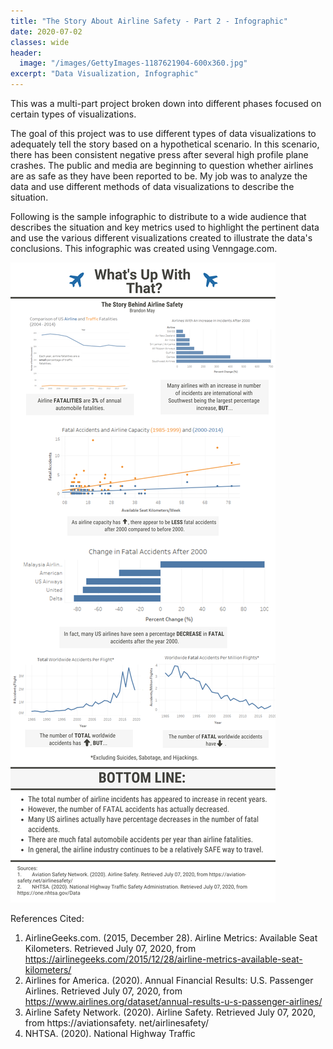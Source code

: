 ```yaml
---
title: "The Story About Airline Safety - Part 2 - Infographic"
date: 2020-07-02
classes: wide
header:
  image: "/images/GettyImages-1187621904-600x360.jpg"
excerpt: "Data Visualization, Infographic"
---
```

This was a multi-part project broken down into different phases focused on certain types of visualizations.

The goal of this project was to use different types of data visualizations to adequately tell the story based on a hypothetical scenario.  In this scenario, there has been consistent negative press after several high profile plane crashes.  The public and media are beginning to question whether airlines are as safe as they have been reported to be.  My job was to analyze the data and use different methods of data visualizations to describe the situation.

Following is the sample infographic to distribute to a wide audience that describes the situation and key metrics used to highlight the pertinent data and use the various different visualizations created to illustrate the data's conclusions.  This infographic was created using Venngage.com.

![png](/images/dataviz/Infographic.png)



References Cited:

1. AirlineGeeks.com. (2015, December 28). Airline Metrics: Available Seat Kilometers. Retrieved July 07, 2020,
from https://airlinegeeks.com/2015/12/28/airline-metrics-available-seat-kilometers/
2. Airlines for America. (2020). Annual Financial Results: U.S. Passenger Airlines. Retrieved July 07, 2020, from
https://www.airlines.org/dataset/annual-results-u-s-passenger-airlines/
3. Airline Safety Network. (2020). Airline Safety. Retrieved July 07, 2020, from https://aviationsafety.
net/airlinesafety/
4. NHTSA. (2020). National Highway Traffic
